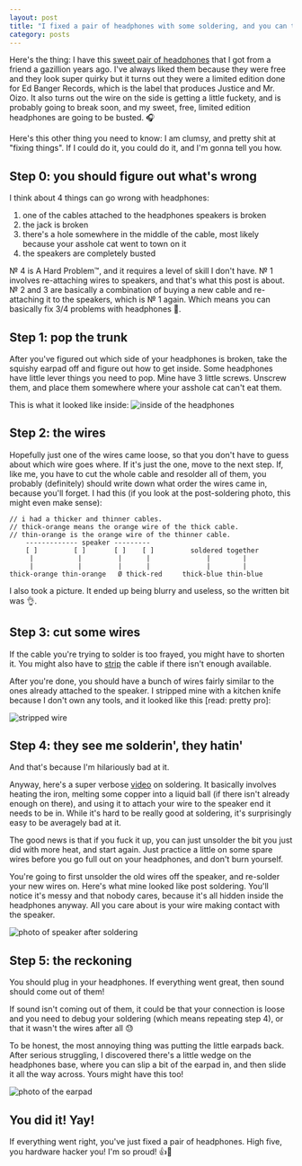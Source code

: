 ```yaml
---
layout: post
title: "I fixed a pair of headphones with some soldering, and you can too!"
category: posts
---
```

Here's the thing: I have this [sweet pair of headphones](http://s3-us-west-2.amazonaws.com/hypebeast-wordpress/image/2008/07/ed-banger-wesc-headphones.jpg) that I got from a
friend a gazillion years ago. I've always liked them because they were
free and they look super quirky but it turns out they were a limited
edition done for Ed Banger Records, which is the label that produces
Justice and Mr. Oizo. It also turns out the wire on the side is getting
a little fuckety, and is probably going to break soon, and my sweet, free, limited
edition headphones are going to be busted. 🎧

Here's this other thing you need to know: I am clumsy, and pretty shit at "fixing things".
If I could do it, you could do it, and I'm gonna tell you how.

## Step 0: you should figure out what's wrong
I think about 4 things can go wrong with headphones:

1. one of the cables attached to the headphones speakers is broken
2. the jack is broken
3. there's a hole somewhere in the middle of the cable, most likely because your asshole cat went to town on it
4. the speakers are completely busted

№ 4 is A Hard Problem™, and it requires a level of skill I
don't have. № 1 involves re-attaching wires to speakers, and
that's what this post is about. № 2 and 3 are basically a combination of buying
a new cable and re-attaching it to the speakers, which is № 1 again. Which
means you can basically fix 3/4 problems with headphones 💖.

## Step 1: pop the trunk
After you've figured out which side of your headphones is broken, take the squishy earpad off and figure out how to get inside. Some headphones have little lever
things you need to pop. Mine have 3 little screws. Unscrew them, and place them somewhere where your asshole cat can't eat them.

This is what it looked like inside:
![inside of the headphones](https://cloud.githubusercontent.com/assets/1369170/12541832/958b0672-c2d0-11e5-80f7-1526fa395c72.jpg)
## Step 2: the wires

Hopefully just one of the wires came loose, so that you don't have to
guess about which wire goes where. If it's just the one, move to the next step.
If, like me, you have to cut the whole cable and resolder all of them, you probably (definitely) should write down what order the wires came in, because you'll forget.
I had this (if you look at the post-soldering photo, this might even make sense):

```
// i had a thicker and thinner cables.
// thick-orange means the orange wire of the thick cable.
// thin-orange is the orange wire of the thinner cable.
    ------------- speaker ---------
    [ ]         [ ]       [ ]    [ ]         soldered together
     |           |         |      |              |        |
     |           |         |      |              |        |
thick-orange thin-orange   Ø thick-red     thick-blue thin-blue
```

I also took a picture. It ended up being blurry and useless, so the written bit was 👌.

## Step 3: cut some wires

If the cable you're trying to solder is too frayed, you might have to shorten it.
You might also have to [strip](http://www.instructables.com/id/Use-scissors-to-strip-wires!/) the cable if there isn't enough available.

After you're done, you should have a bunch of wires fairly similar to the
ones already attached to the speaker. I stripped mine with a kitchen knife because
I don't own any tools, and it looked like this [read: pretty pro]:

![stripped wire](https://cloud.githubusercontent.com/assets/1369170/12541647/804d4b14-c2ce-11e5-9d98-ed2b5923e87c.jpg)

## Step 4: they see me solderin', they hatin'

And that's because I'm hilariously bad at it.

Anyway, here's a super verbose [video](https://www.youtube.com/watch?v=BLfXXRfRIzY)
on soldering. It basically involves heating the iron, melting some
copper into a liquid ball (if there isn't already enough on there), and using it to attach your wire to the
speaker end it needs to be in. While it's hard to be really good at soldering,
it's surprisingly easy to be averagely bad at it.

The good news is that if
you fuck it up, you can just unsolder the bit you just did with more heat,
and start again. Just practice a little on some spare wires before you go full out on your headphones, and don't burn yourself.

You're going to first unsolder the old wires off the speaker, and re-solder
your new wires on. Here's what mine looked like post soldering. You'll notice
it's messy and that nobody cares, because it's all hidden inside the headphones
anyway. All you care about is your wire making contact with the speaker.

![photo of speaker after soldering](https://cloud.githubusercontent.com/assets/1369170/12542003/6ee0c410-c2d2-11e5-9858-e801279b3ee7.jpg)

## Step 5: the reckoning
You should plug in your headphones. If everything went great, then sound
should come out of them!

If sound isn't coming out of them, it could be that
your connection is loose and you need to debug your soldering (which means repeating step 4), or that
it wasn't the wires after all 😓

To be honest, the most annoying thing was putting the little earpads back. After serious
struggling, I discovered there's a little wedge on the headphones base, where you can slip a bit of the earpad in,
and then slide it all the way across. Yours might have this too!

![photo of the earpad](https://cloud.githubusercontent.com/assets/1369170/12541481/90f804ba-c2cc-11e5-8f55-b97356c291f4.jpg)

## You did it! Yay!
If everything went right, you've just fixed a pair of headphones.
High five, you hardware hacker you! I'm so proud! 👍💖
